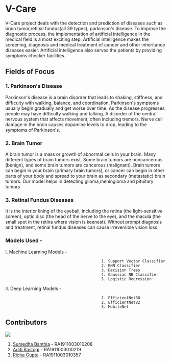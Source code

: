 # V-Care


V-Care project deals with the detection and prediction of diseases such as brain tumor,retinal fundus(all 39 types), parkinson's disease.
To improve the diagnostic process, the implementation of artificial intelligence in the medical field is a most exciting step. Artificial intelligence makes the screening, diagnosis and medical treatment of cancer and other inheritance diseases easier. Artificial intelligence also serves the patients by providing symptoms checker facilities.


## Fields of Focus


### 1. Parkinson's Disease

Parkinson's disease is a brain disorder that leads to shaking, stiffness, and difficulty with walking, balance, and coordination. Parkinson's symptoms usually begin gradually and get worse over time. As the disease progresses, people may have difficulty walking and talking. A disorder of the central nervous system that affects movement, often including tremors. Nerve cell damage in the brain causes dopamine levels to drop, leading to the symptoms of Parkinson's.

### 2. Brain Tumor

A brain tumor is a mass or growth of abnormal cells in your brain. Many different types of brain tumors exist. Some brain tumors are noncancerous (benign), and some brain tumors are cancerous (malignant). Brain tumors can begin in your brain (primary brain tumors), or cancer can begin in other parts of your body and spread to your brain as secondary (metastatic) brain tumors. Our model helps in detecting glioma,meningioma and pituitary tumors


### 3. Retinal Fundus Diseases

It is the interior lining of the eyeball, including the retina (the light-sensitive screen), optic disc (the head of the nerve to the eye), and the macula (the small spot in the retina where vision is keenest). Without prompt diagnosis and treatment, retinal fundus diseases can cause irreversible vision loss. 


### Models Used -

I. Machine Learning Models -

                                              1. Support Vector Classifier
                                              2. KNN Classifier
                                              3. Decision Trees
                                              4. Gaussian NB Classifier
                                              5. Logistic Regression
                                              
II. Deep Learning Models -
                                              
                                              1. EfficientNetB0
                                              2. EfficientNetB2
                                              3. MobileNet



## Contributors

<a href="https://github.com/Sumedha2510/Neuro-Fuzzy-Project/graphs/contributors">
  <img src="https://contrib.rocks/image?repo=Sumedha2510/Neuro-Fuzzy-Project" />
</a>

1. [Sumedha Banthia](https://github.com/Sumedha2510) - RA1911003010208 
2. [Aditi Rastogi](https://github.com/AditiRastogi250701) - RA1911003010219 
3. [Richa Gupta](https://github.com/richa3216) - RA1911003010357 
